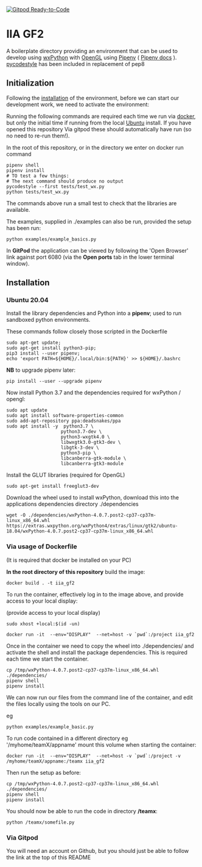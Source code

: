 [![Gitpod Ready-to-Code](https://img.shields.io/badge/Gitpod-Ready--to--Code-blue?logo=gitpod)](https://gitpod.io/#https://github.com/S-Stephen/IIa-gf2) 

# IIA GF2

A boilerplate directory providing an environment that can be used to develop using [wxPython](https://wxpython.org/) with [OpenGL](https://www.opengl.org/) using [Pipenv](https://github.com/pypa/pipenv) ( [Pipenv docs](https://pipenv-fork.readthedocs.io/en/latest/basics.html) ). [pycodestyle](http://pycodestyle.pycqa.org/en/latest/intro.html) has been included in replacement of pep8

## Initialization

Following the [installation](#Installation) of the environment, before we can start our development work, we need to activate the environment:

Running the following commands are required each time we run via [docker](#via-usage-of-dockerfile), but only the initial time if running from the local [Ubuntu](ubuntu-18.04) install. If you have opened this repository Via gitpod these should automatically have run (so no need to re-run them!).

In the root of this repository, or in the directory we enter on docker run command

```
pipenv shell
pipenv install 
# TO test a few things:
# The next command should produce no output
pycodestyle --first tests/test_wx.py 
python tests/test_wx.py
```

The commands above run a small test to check that the libraries are available. 

The examples, supplied in ./examples can also be run, provided the setup has been run:

```
python examples/example_basics.py
```

In **GitPod** the application can be viewed by following the 'Open Browser' link against port 6080 (via the **Open ports** tab in the lower terminal window).

## Installation

### Ubuntu 20.04

Install the library dependencies and Python into  a **pipenv**; used to run sandboxed python environments.

These commands follow closely those scripted in the Dockerfile

```
sudo apt-get update; 
sudo apt-get install python3-pip; 
pip3 install --user pipenv; 
echo 'export PATH=${HOME}/.local/bin:${PATH}' >> ${HOME}/.bashrc
```

**NB** to upgrade pipenv later:

```
pip install --user --upgrade pipenv
```

Now install Python 3.7 and the dependencies required for wxPython / opengl:

```
sudo apt update
sudo apt install software-properties-common
sudo add-apt-repository ppa:deadsnakes/ppa
sudo apt install -y  python3.7 \
                    python3.7-dev \
                    python3-wxgtk4.0 \
                    libwxgtk3.0-gtk3-dev \
                    libgtk-3-dev \
                    python3-pip \
                    libcanberra-gtk-module \
                    libcanberra-gtk3-module
```


Install the GLUT libraries (required for OpenGL)

```
sudo apt-get install freeglut3-dev

```

Download the wheel used to install wxPython, download this into the applications dependencies directory ./dependencies

```
wget -O ./dependencies/wxPython-4.0.7.post2-cp37-cp37m-linux_x86_64.whl https://extras.wxpython.org/wxPython4/extras/linux/gtk2/ubuntu-18.04/wxPython-4.0.7.post2-cp37-cp37m-linux_x86_64.whl 
```

### Via usage of Dockerfile

(It is required that docker be installed on your PC)

**In the root directory of this repository** build the image:

```
docker build . -t iia_gf2
```

To run the container, effectively log in to the image above, and provide access to your local display:

(provide access to your local display)
```
sudo xhost +local:$(id -un)
```

```
docker run -it  --env="DISPLAY"  --net=host -v `pwd`:/project iia_gf2
```

Once in the container we need to copy the wheel into ./dependencies/ and activate the shell and install the package dependencies.  This is required each time we start the container.

```
cp /tmp/wxPython-4.0.7.post2-cp37-cp37m-linux_x86_64.whl ./dependencies/
pipenv shell
pipenv install
```

We can now run our files from the command line of the container, and edit the files locally using the tools on our PC.

eg
```
python examples/example_basic.py
```

To run code contained in a different directory eg '/myhome/teamX/appname' mount this volume when starting the container:

```
docker run -it  --env="DISPLAY"  --net=host -v `pwd`:/project -v /myhome/teamX/appname:/teamx iia_gf2
```

Then run the setup as before:

```
cp /tmp/wxPython-4.0.7.post2-cp37-cp37m-linux_x86_64.whl ./dependencies/
pipenv shell
pipenv install
```

You should now be able to run the code in directory **/teamx**:

```
python /teamx/somefile.py
```



### Via Gitpod

You will need an account on Github, but you should just be able to follow the link at the top of this README
